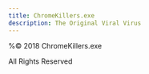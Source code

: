 ```yaml
---
title: ChromeKillers.exe
description: The Original Viral Virus
---
```

<p>%&copy; 2018 ChromeKillers.exe</p>
<p>All Rights Reserved</p>
